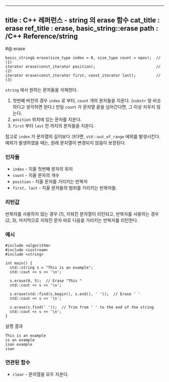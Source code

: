 ----------------
title : C++ 레퍼런스 - string 의 erase 함수
cat_title : erase
ref_title : erase, basic_string::erase
path : /C++ Reference/string
----------------

#@ erase

```cpp-formatted
basic_string& erase(size_type index = 0, size_type count = npos);  // (1)
iterator erase(const_iterator position);                           // (2)
iterator erase(const_iterator first, const_iterator last);         // (3)
```

`string` 에서 원하는 문자들을 삭제한다.

1. 첫번째 버전의 경우 `index` 로 부터, `count` 개의 문자들을 지운다. (`substr` 랑 비슷하다고 생각하면 된다.) 만일 `count` 가 문자열 끝을 넘어간다면, 그 이상 지우지 않는다.
2. `position` 위치에 있는 문자를 지운다.
3. `first` 부터 `last` 전 까지의 문자들을 지운다.

참고로 `index` 가 문자열의 길이보다 크다면, `std::out_of_range` 에외를 발생시킨다. 예외가 발생하였을 때는, 원래 문자열이 변경되지 않음이 보장된다.

### 인자들

* `index`	-	지울 첫번째 문자의 위치
* `count`	-	지울 문자의 개수
* `position`	-	지울 문자를 가리키는 반복자
* `first, last`	-	지울 문자들의 범위를 가리키는 반복자들.

### 리턴값

반복자를 사용하지 않는 경우 (1), 지워진 문자열이 리턴되고, 반복자를 사용하는 경우 (2, 3), 마지막으로 지워진 문자 바로 다음을 가리키는 반복자를 리턴한다.

### 예시

```cpp-formatted
#include <algorithm>
#include <iostream>
#include <string>

int main() {
  std::string s = "This is an example";
  std::cout << s << '\n';

  s.erase(0, 5);  // Erase "This "
  std::cout << s << '\n';

  s.erase(std::find(s.begin(), s.end(), ' '));  // Erase ' '
  std::cout << s << '\n';

  s.erase(s.find(' '));  // Trim from ' ' to the end of the string
  std::cout << s << '\n';
}
```

실행 결과

```exec
This is an example
is an example
isan example
isan
```

### 연관된 함수

* `clear` - 문자열을 모두 지운다.